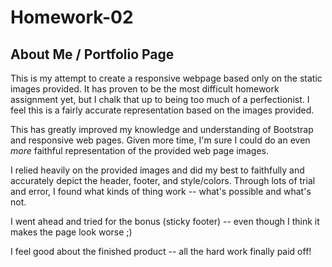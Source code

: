 # Homework-02

## About Me / Portfolio Page

This is my attempt to create a responsive webpage based only on the static images provided.  It has proven to be the most difficult homework assignment yet, but I chalk that up to being too much of a perfectionist.  I feel this is a fairly accurate representation based on the images provided.

This has greatly improved my knowledge and understanding of Bootstrap and responsive web pages.  Given more time, I'm sure I could do an even *more* faithful representation of the provided web page images. 

I relied heavily on the provided images and did my best to faithfully and accurately depict the header, footer, and style/colors.  Through lots of trial and error, I found what kinds of thing work -- what's possible and what's not.

I went ahead and tried for the bonus (sticky footer) -- even though I think it makes the page look worse ;)

I feel good about the finished product -- all the hard work finally paid off!
